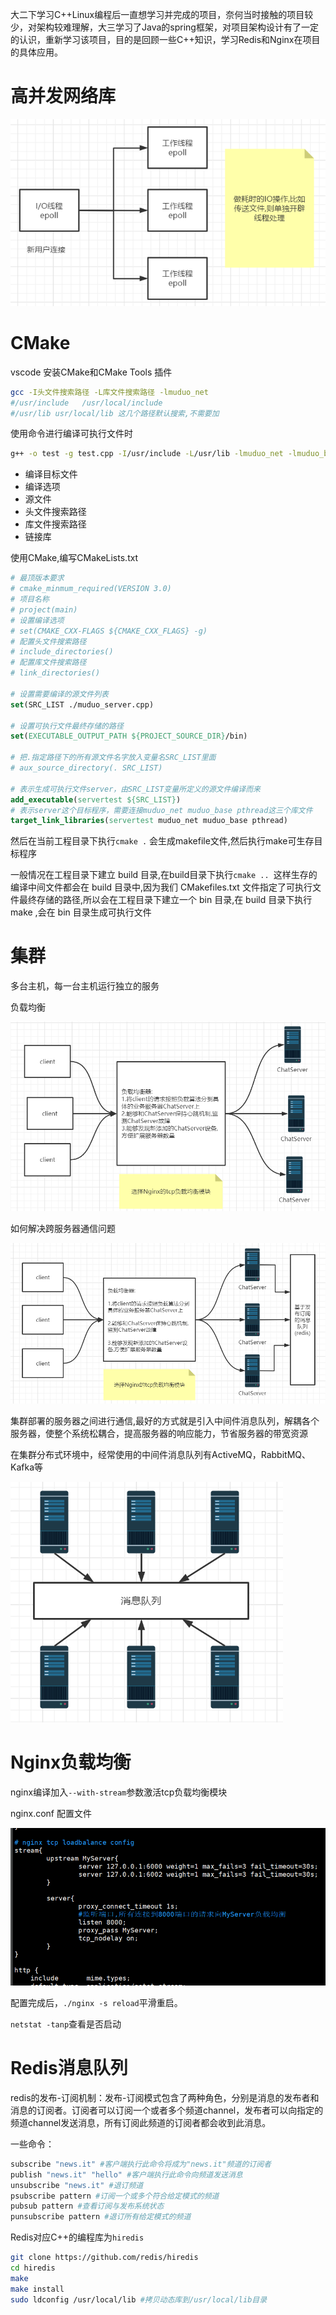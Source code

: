 大二下学习C++Linux编程后一直想学习并完成的项目，奈何当时接触的项目较少，对架构较难理解，大三学习了Java的spring框架，对项目架构设计有了一定的认识，重新学习该项目，目的是回顾一些C++知识，学习Redis和Nginx在项目的具体应用。

# 高并发网络库

![image-20210120224632275](readme.assets/image-20210120224632275.png)

# CMake

vscode 安装CMake和CMake Tools 插件

```bash
gcc -I头文件搜索路径 -L库文件搜索路径 -lmuduo_net  
#/usr/include   /usr/local/include
#/usr/lib usr/local/lib 这几个路径默认搜索,不需要加
```

使用命令进行编译可执行文件时

```bash
g++ -o test -g test.cpp -I/usr/include -L/usr/lib -lmuduo_net -lmuduo_base -lpthread
```

* 编译目标文件
* 编译选项
* 源文件
* 头文件搜索路径
* 库文件搜索路径
* 链接库

使用CMake,编写CMakeLists.txt

```cmake
# 最顶版本要求
# cmake_minmum_required(VERSION 3.0)
# 项目名称
# project(main)
# 设置编译选项
# set(CMAKE_CXX-FLAGS ${CMAKE_CXX_FLAGS} -g)
# 配置头文件搜索路径
# include_directories()
# 配置库文件搜索路径
# link_directories()

# 设置需要编译的源文件列表
set(SRC_LIST ./muduo_server.cpp)

# 设置可执行文件最终存储的路径
set(EXECUTABLE_OUTPUT_PATH ${PROJECT_SOURCE_DIR}/bin)

# 把.指定路径下的所有源文件名字放入变量名SRC_LIST里面
# aux_source_directory(. SRC_LIST)

# 表示生成可执行文件server，由SRC_LIST变量所定义的源文件编译而来
add_executable(servertest ${SRC_LIST})
# 表示server这个目标程序，需要连接muduo_net muduo_base pthread这三个库文件
target_link_libraries(servertest muduo_net muduo_base pthread)
```

然后在当前工程目录下执行`cmake .` 会生成makefile文件,然后执行make可生存目标程序

一般情况在工程目录下建立 build 目录,在build目录下执行`cmake .. `这样生存的编译中间文件都会在 build 目录中,因为我们 CMakefiles.txt 文件指定了可执行文件最终存储的路径,所以会在工程目录下建立一个 bin 目录,在 build 目录下执行 make ,会在 bin 目录生成可执行文件

# 集群

多台主机，每一台主机运行独立的服务

负载均衡

![image-20210122200711567](readme.assets/image-20210122200711567.png)

如何解决跨服务器通信问题

![image-20210122220302047](readme.assets/image-20210122220302047.png)

集群部署的服务器之间进行通信,最好的方式就是引入中间件消息队列，解耦各个服务器，使整个系统松耦合，提高服务器的响应能力，节省服务器的带宽资源

在集群分布式环境中，经常使用的中间件消息队列有ActiveMQ，RabbitMQ、Kafka等

![image-20210122215537054](readme.assets/image-20210122215537054.png)

# Nginx负载均衡

nginx编译加入`--with-stream`参数激活tcp负载均衡模块

nginx.conf 配置文件

![image-20210122222727847](readme.assets/image-20210122222727847.png)

配置完成后，`./nginx -s reload`平滑重启。

`netstat -tanp`查看是否启动

# Redis消息队列

redis的发布-订阅机制：发布-订阅模式包含了两种角色，分别是消息的发布者和消息的订阅者。订阅者可以订阅一个或者多个频道channel，发布者可以向指定的频道channel发送消息，所有订阅此频道的订阅者都会收到此消息。

一些命令：

```bash
subscribe "news.it" #客户端执行此命令将成为"news.it"频道的订阅者
publish "news.it" "hello" #客户端执行此命令向频道发送消息
unsubscribe "news.it" #退订频道
psubscribe pattern #订阅一个或多个符合给定模式的频道
pubsub pattern #查看订阅与发布系统状态
punsubscribe pattern #退订所有给定模式的频道
```

Redis对应C++的编程库为`hiredis`

```bash
git clone https://github.com/redis/hiredis
cd hiredis
make
make install
sudo ldconfig /usr/local/lib #拷贝动态库到/usr/local/lib目录
```

